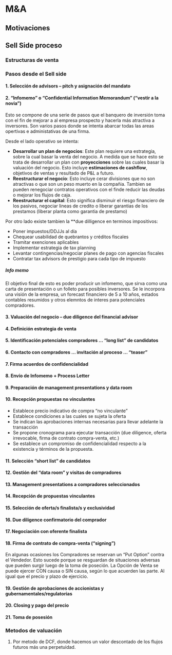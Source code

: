 # M&A
## Motivaciones 

## Sell Side proceso
### Estructuras de venta


### Pasos desde el Sell side

#### 1. Selección de advisors – pitch y asignación del mandato 
#### 2.  “Infomemo” o “Confidential Information Memorandum” (“vestir a la novia”)
Esto se compone de una serie de pasos que el banquero de inversión toma con el fin de mejorar a al empresa prospecto y hacerla más atractiva a inversores. Son varios pasos donde se intenta abarcar todas las areas opertivas e administativas de una firma. 

Desde el lado operativo se intenta: 
 - **Desarrollar un plan de negocios**: Este plan requiere una estrategia, sobre la cual basar la venta del negocio. A medida que se hace esto se trata de desarrollar un plan con **proyecciones** sobre las cuales basar la valuación del negocio. Esto incluye **estimaciones de cashflow**, objetivos de ventas y resultado de P&L a futuro. 
 - **Reestructurar el negocio**: Esto incluye cerar divisiones que no son atractivas o que son un peso muerto en la compañia. Tambien se pueden renegociar contratos operativos con el finde reducir las deudas o mejorar los flujos de caja. 
 - **Reestructurar el capital**: Esto significa disminuir el riesgo financiero de los pasivos, negociar lineas de credito o liberar garantias de los prestamos (liberar planta como garantia de prestamo)

Por otro lado existe tambien la **due dilligence en terminos impositivos:
 -  Poner impuestos/DDJJs al día
 -  Chequear usabilidad de quebrantos y créditos fiscales 
 - Tramitar exenciones aplicables 
 - Implementar estrategia de tax planning
 - Levantar contingencias/negociar planes de pago con agencias fiscales
 - Contratar tax advisors de prestigio para cada tipo de impuesto

##### Info memo 
El objetivo final de esto es poder producir un infomemo, que sirva como una carta de presentación o un folleto para posibles inversores. Se le incorpora una visión de la empresa, un forecast financiero de 5 a 10 años, estados contables resumidos y otros elemntos de interes para potenciales compradores.

#### 3. Valuación del negocio – due diligence del financial advisor 
#### 4. Definición estrategia de venta 
#### 5. Identificación potenciales compradores … “long list” de candidatos 
#### 6.  Contacto con compradores … invitación al proceso … “teaser” 
#### 7. Firma acuerdos de confidencialidad 
#### 8. Envío de Infomemo + Process Letter 
#### 9.  Preparación de management presentations y data room 
#### 10.  Recepción propuestas no vinculantes  
- Establece precio indicativo de compra “no vinculante” 
- Establece condiciones a las cuales se sujeta la oferta
- Se indican las aprobaciones internas necesarias para llevar adelante la transacción
- Se propone cronograma para ejecutar transacción (due diligence, oferta irrevocable, firma de contrato compra-venta, etc.)
- Se establece un compromiso de confidencialidad respecto a la existencia y términos de la propuesta. 


#### 11.  Selección “short list” de candidatos 
#### 12. Gestión del “data room” y visitas de compradores 
#### 13. Management presentations a compradores seleccionados
#### 14.  Recepción de propuestas vinculantes 
#### 15. Selección de oferta/s finalista/s y exclusividad 
#### 16.  Due diligence confirmatorio del comprador 
#### 17.  Negociación con oferente finalista 
#### 18. Firma de contrato de compra-venta (“signing”) 
En algunas ocasiones los Compradores se reservan un “Put Option” contra el Vendedor. Esto sucede porque se resguardan de situaciones adversas que pueden surgir luego de la toma de poseción. La Opción de Venta se puede ejercer CON causa o SIN causa, según lo que acuerden las parte. Al igual que el precio y plazo de ejercicio. 
#### 19.  Gestión de aprobaciones de accionistas y gubernamentales/regulatorias 
#### 20.  Closing y pago del precio 
#### 21. Toma de posesión

### Metodos de valuación 
 1. Por metodo de DCF, donde hacemos un valor descontado de los flujos futuros más una perpetuidad. 
